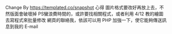 Change By https://templated.co/snapshot
心得
    圖片格式要改好再放上去，不然版面會破壞掉
    PS蠻浪費時間的，或許要找相關程式，或者利用 4/12 教的繪圖去寫程式來批量修改
    網頁的聯絡我，依該可以用 PHP 加強一下，使它能夠傳送訊息到我的 E-mail